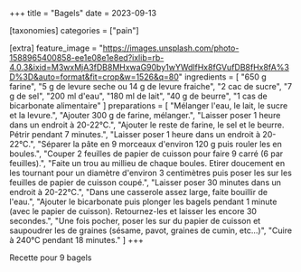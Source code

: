 +++
title = "Bagels"
date = 2023-09-13

[taxonomies]
categories = ["pain"]

[extra]
feature_image = "https://images.unsplash.com/photo-1588965400858-ee1e08e1e8ed?ixlib=rb-4.0.3&ixid=M3wxMjA3fDB8MHxwaG90by1wYWdlfHx8fGVufDB8fHx8fA%3D%3D&auto=format&fit=crop&w=1526&q=80"
ingredients = [
  "650 g farine",
  "5 g de levure seche ou 14 g de levure fraiche",
  "2 cac de sucre",
  "7 g de sel",
  "200 ml d'eau",
  "180 ml de lait",
  "40 g de beurre",
  "1 cas de bicarbonate alimentaire"
]
preparations = [
  "Mélanger l'eau, le lait, le sucre et la levure.",
  "Ajouter 300 g de farine, mélanger.",
  "Laisser poser 1 heure dans un endroit à 20-22°C.",
  "Ajouter le reste de farine, le sel et le beurre. Pétrir pendant 7 minutes.",
  "Laisser poser 1 heure dans un endroit à 20-22°C.",
  "Séparer la pâte en 9 morceaux d'environ 120 g puis rouler les en boules.",
  "Couper 2 feuilles de papier de cuisson pour faire 9 carré (6 par feuilles).",
  "Faite un trou au millieu de chaque boules. Etirer doucement en les tournant pour un diamètre d'environ 3 centimètres puis poser les sur les feuilles de papier de cuisson coupé.",
  "Laisser poser 30 minutes dans un endroit à 20-22°C.",
  "Dans une casserole assez large, faite bouillir de l'eau.",
  "Ajouter le bicarbonate puis plonger les bagels pendant 1 minute (avec le papier de cuisson). Retournez-les et laisser les encore 30 secondes.",
  "Une fois pocher, poser les sur du papier de cuisson et saupoudrer les de graines (sésame, pavot, graines de cumin, etc...)",
  "Cuire à 240°C pendant 18 minutes."
]
+++

Recette pour 9 bagels
